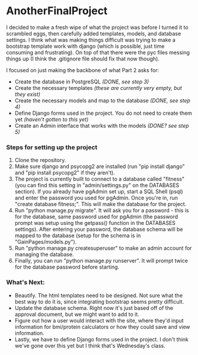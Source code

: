 # AnotherFinalProject

I decided to make a fresh wipe of what the project was before I turned it to scrambled eggs, then carefully added templates, models, and database settings. I think what was making things difficult was trying to make a bootstrap template work with django (which is possible, just time consuming and frustrating). On top of that there were the pyc files messing things up (I think the .gitignore file should fix that now though).

I focused on just making the backbone of what Part 2 asks for:

- Create the database in PostgreSQL *(DONE, see step 3)*
- Create the necessary templates *(these are currently very empty, but they exist)*
- Create the necessary models and map to the database *(DONE, see step 4)*
- Define Django forms used in the project. You do not need to create them yet *(haven't gotten to this yet)*
- Create an Admin interface that works with the models *(DONE? see step 5)*

### Steps for setting up the project

1. Clone  the repository.
2. Make sure django and psycopg2 are installed (run "pip install django" and "pip install psycopg2" if they aren't).
3. The project is currently built to connect to a database called "fitness" (you can find this setting in "admin/settings.py" on the DATABASES section). If you already have pgAdmin set up, start a SQL Shell (psql) and enter the password you used for pgAdmin. Once you're in, run "create database fitness;". This will make the database for the project.
4. Run "python manage.py migrate". It will ask you for a password - this is for the database, same password used for pgAdmin (the password prompt was setup using the getpass() function in the DATABASES settings). After entering your password, the database schema will be mapped to the database (setup for the schema is in "GainPages/models.py").
5. Run "python manage.py createsuperuser" to make an admin account for managing the database.
6. Finally, you can run "python manage.py runserver". It will prompt twice for the database password before starting.

### What's Next:

- Beautify. The html templates need to be designed. Not sure what the best way to do it is, since integrating bootstrap seems pretty difficult.
- Update the database schema. Right now it's just based off of the approval document, but we might want to add to it.
- Figure out how a user would interact with the site, where they'd input information for bmi/protein calculators or how they could save and view information.
- Lastly, we have to define Django forms used in the project. I don't think we've gone over this yet but I think that's Wednesday's class.

